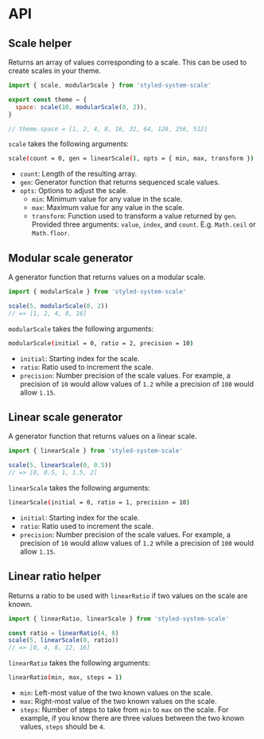 # API

## Scale helper

Returns an array of values corresponding to a scale. This can be used to create
scales in your theme.

```js
import { scale, modularScale } from 'styled-system-scale'

export const theme = {
  space: scale(10, modularScale(0, 2)),
}

// theme.space = [1, 2, 4, 8, 16, 32, 64, 128, 256, 512]
```

`scale` takes the following arguments:

```sh
scale(count = 0, gen = linearScale(), opts = { min, max, transform })
```

- `count`: Length of the resulting array.
- `gen`: Generator function that returns sequenced scale values.
- `opts`: Options to adjust the scale.
  - `min`: Minimum value for any value in the scale.
  - `max`: Maximum value for any value in the scale.
  - `transform`: Function used to transform a value returned by `gen`. Provided
    three arguments: `value`, `index`, and `count`. E.g. `Math.ceil` or
    `Math.floor`.

## Modular scale generator

A generator function that returns values on a modular scale.

```js
import { modularScale } from 'styled-system-scale'

scale(5, modularScale(0, 2))
// => [1, 2, 4, 8, 16]
```

`modularScale` takes the following arguments:

```sh
modularScale(initial = 0, ratio = 2, precision = 10)
```

- `initial`: Starting index for the scale.
- `ratio`: Ratio used to increment the scale.
- `precision`: Number precision of the scale values. For example, a precision of
  `10` would allow values of `1.2` while a precision of `100` would allow
  `1.15`.

## Linear scale generator

A generator function that returns values on a linear scale.

```js
import { linearScale } from 'styled-system-scale'

scale(5, linearScale(0, 0.5))
// => [0, 0.5, 1, 1.5, 2]
```

`linearScale` takes the following arguments:

```sh
linearScale(initial = 0, ratio = 1, precision = 10)
```

- `initial`: Starting index for the scale.
- `ratio`: Ratio used to increment the scale.
- `precision`: Number precision of the scale values. For example, a precision of
  `10` would allow values of `1.2` while a precision of `100` would allow
  `1.15`.

## Linear ratio helper

Returns a ratio to be used with `linearRatio` if two values on the scale are
known.

```js
import { linearRatio, linearScale } from 'styled-system-scale'

const ratio = linearRatio(4, 8)
scale(5, linearScale(0, ratio))
// => [0, 4, 8, 12, 16]
```

`linearRatio` takes the following arguments:

```sh
linearRatio(min, max, steps = 1)
```

- `min`: Left-most value of the two known values on the scale.
- `max`: Right-most value of the two known values on the scale.
- `steps`: Number of steps to take from `min` to `max` on the scale. For
  example, if you know there are three values between the two known values,
  `steps` should be `4`.
